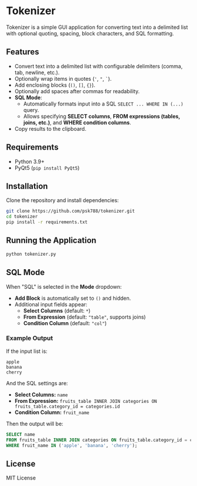 # Tokenizer

Tokenizer is a simple GUI application for converting text into a delimited list with optional quoting, spacing, block characters, and SQL formatting.

## Features
- Convert text into a delimited list with configurable delimiters (comma, tab, newline, etc.).
- Optionally wrap items in quotes (`'`, `"`, `` ` ``).
- Add enclosing blocks (`()`, `[]`, `{}`).
- Optionally add spaces after commas for readability.
- **SQL Mode**:
  - Automatically formats input into a SQL `SELECT ... WHERE IN (...)` query.
  - Allows specifying **SELECT columns**, **FROM expressions (tables, joins, etc.)**, and **WHERE condition columns**.
- Copy results to the clipboard.

## Requirements
- Python 3.9+
- PyQt5 (`pip install PyQt5`)

## Installation
Clone the repository and install dependencies:
```sh
git clone https://github.com/psk788/tokenizer.git
cd tokenizer
pip install -r requirements.txt
```

## Running the Application
```sh
python tokenizer.py
```

## SQL Mode
When "SQL" is selected in the **Mode** dropdown:
- **Add Block** is automatically set to `()` and hidden.
- Additional input fields appear:
  - **Select Columns** (default: `*`)
  - **From Expression** (default: `"table"`, supports joins)
  - **Condition Column** (default: `"col"`)

### **Example Output**
If the input list is:
```
apple
banana
cherry
```
And the SQL settings are:
- **Select Columns:** `name`
- **From Expression:** `fruits_table INNER JOIN categories ON fruits_table.category_id = categories.id`
- **Condition Column:** `fruit_name`

Then the output will be:
```sql
SELECT name
FROM fruits_table INNER JOIN categories ON fruits_table.category_id = categories.id
WHERE fruit_name IN ('apple', 'banana', 'cherry');
```

## License
MIT License
